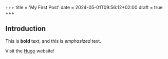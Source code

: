 +++
title = 'My First Post'
date = 2024-05-01T09:56:12+02:00
draft = true
+++

## Introduction

This is **bold** text, and this is *emphasized* text.

Visit the [Hugo](https://gohugo.io) website!